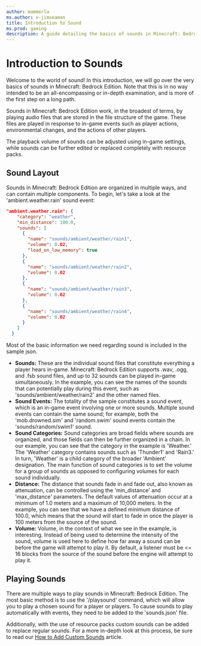 ```yaml
---
author: mammerla
ms.author: v-jimseaman
title: Introduction to Sound
ms.prod: gaming
description: A guide detailing the basics of sounds in Minecraft: Bedrock Edition.
---
```


# Introduction to Sounds

Welcome to the world of sound! In this introduction, we will go over the very basics of sounds in Minecraft: Bedrock Edition. Note that this is in no way intended to be an all-encompassing or in-depth examination, and is more of the first step on a long path.

Sounds in Minecraft: Bedrock Edition work, in the broadest of terms, by playing audio files that are stored in the file structure of the game. These files are played in response to in-game events such as player actions, environmental changes, and the actions of other players.

The playback volume of sounds can be adjusted using in-game settings, while sounds can be further edited or replaced completely with resource packs.

## Sound Layout

Sounds in Minecraft: Bedrock Edition are organized in multiple ways, and can contain multiple components. To begin, let's take a look at the 'ambient.weather.rain' sound event:

```json
"ambient.weather.rain": {
    "category": "weather",
    "min_distance": 100.0,
    "sounds": [
      {
        "name": "sounds/ambient/weather/rain1",
        "volume": 0.02,
        "load_on_low_memory": true
      },
      {
        "name": "sounds/ambient/weather/rain2",
        "volume": 0.02
      },
      {
        "name": "sounds/ambient/weather/rain3",
        "volume": 0.02
      },
      {
        "name": "sounds/ambient/weather/rain4",
        "volume": 0.02
      }
    ]
  }
```

Most of the basic information we need regarding sound is included in the sample json.

- **Sounds:** These are the individual sound files that constitute everything a player hears in-game. Minecraft: Bedrock Edition supports .wav, .ogg, and .fsb sound files, and up to 32 sounds can be played in-game simultaneously. In the example, you can see the names of the sounds that can potentially play during this event, such as 'sounds/ambient/weather/rain2' and the other named files.
- **Sound Events:** The totality of the sample constitutes a sound event, which is an in-game event involving one or more sounds. Multiple sound events can contain the same sound; for example, both the 'mob.drowned.sim' and 'random.swim' sound events contain the 'sounds/random/swim1' sound.
- **Sound Categories:** Sound categories are broad fields where sounds are organized, and those fields can then be further organized in a chain. In our example, you can see that the category in the example is 'Weather.' The 'Weather' category contains sounds such as 'Thunder1' and 'Rain3.' In turn, 'Weather' is a child category of the broader 'Ambient' designation. The main function of sound categories is to set the volume for a group of sounds as opposed to configuring volumes for each sound individually.
- **Distance:** The distance that sounds fade in and fade out, also known as attenuation, can be controlled using the 'min_distance' and 'max_distance' parameters. The default values of attenuation occur at a minimum of 1.0 meters and a maximum of 10,000 meters. In the example, you can see that we have a defined minimum distance of 100.0, which means that the sound will start to fade in once the player is 100 meters from the source of the sound.
- **Volume:** Volume, in the context of what we see in the example, is interesting. Instead of being used to determine the intensity of the sound, volume is used here to define how far away a sound can be before the game will attempt to play it. By default, a listener must be <= 16 blocks from the source of the sound before the engine will attempt to play it.

## Playing Sounds
There are multiple ways to play sounds in Minecraft: Bedrock Edition. The most basic method is to use the '/playsound' command, which will allow you to play a chosen sound for a player or players. To cause sounds to play automatically with events, they need to be added to the 'sounds.json' file. 

Additionally, with the use of resource packs custom sounds can be added to replace regular sounds. For a more in-depth look at this process, be sure to read our [How to Add Custom Sounds](AddCustomSounds.md) article.